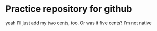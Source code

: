 
# Practice repository for github



yeah I'll just add my two cents, too. Or was it five cents? I'm not native

